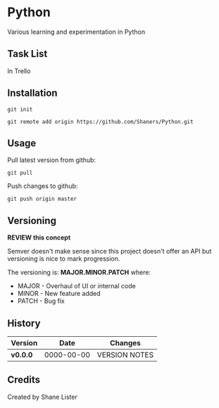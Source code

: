 # Python
Various learning and experimentation in Python

## Task List
In Trello

## Installation
```git init```

```git remote add origin https://github.com/Shaners/Python.git```

## Usage
Pull latest version from github:

```git pull```

Push changes to github:

```git push origin master```

## Versioning
**REVIEW this concept**

Semver doesn't make sense since this project doesn't offer an API but versioning is nice to mark progression.

The versioning is: **MAJOR.MINOR.PATCH** where:

* MAJOR - Overhaul of UI or internal code
* MINOR - New feature added
* PATCH - Bug fix

## History

| Version | Date | Changes |
| ------- | ---- | ------- |
| **v0.0.0** | 0000-00-00 | VERSION NOTES |

## Credits

Created by Shane Lister